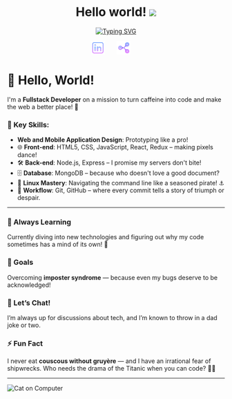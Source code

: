 <!-- Introduction -->
<h1 align="center">
Hello world!
  <img src="https://media.giphy.com/media/hvRJCLFzcasrR4ia7z/giphy.gif" width="28">
</h1>

<!-- Typing SVG by DenverCoder1 - https://github.com/DenverCoder1/readme-typing-svg -->
<p align="center">
  <a href="https://git.io/typing-svg"><img src="https://readme-typing-svg.demolab.com?font=Fira+Code&pause=1000&center=true&width=435&lines=I'm+Aldric+Bottreau;I'm+a+Fullstack+Developer" alt="Typing SVG" /></a>
</p>

<p align="center">
  <a href="https://www.linkedin.com/in/aldric-bottreau-4529902bb/"><img width="32px" alt="Linkedin" title="Linkedin"  src="https://github.com/0xhel/0xhel/blob/main/Ressources/social_logo/linkedin_purple.png"/></a>
  &#8287;&#8287;&#8287;&#8287;&#8287;
  <a href="mailto:0xhel@tutamail.com"><img width="32px" alt="Email" title="Email" src="https://github.com/0xhel/0xhel/blob/main/Ressources/social_logo/email_purple.png"></a>
  &#8287;&#8287;&#8287;&#8287;&#8287;
</p>

# 👋 Hello, World!

I'm a **Fullstack Developer** on a mission to turn caffeine into code and make the web a better place! 🚀

### 🎨 Key Skills:
- **Web and Mobile Application Design**: Prototyping like a pro!
- 🌐 **Front-end**: HTML5, CSS, JavaScript, React, Redux – making pixels dance!
- 🛠️ **Back-end**: Node.js, Express – I promise my servers don't bite!
- 🗄️ **Database**: MongoDB – because who doesn't love a good document?
- 🐧 **Linux Mastery**: Navigating the command line like a seasoned pirate! ⚓️
- 🔄 **Workflow**: Git, GitHub – where every commit tells a story of triumph or despair.

---

### 🌱 Always Learning
Currently diving into new technologies and figuring out why my code sometimes has a mind of its own! 🤖

### 🥅 Goals
Overcoming **imposter syndrome** — because even my bugs deserve to be acknowledged!

### 💬 Let’s Chat!
I’m always up for discussions about tech, and I’m known to throw in a dad joke or two. 

### ⚡ Fun Fact
I never eat **couscous without gruyère** — and I have an irrational fear of shipwrecks. Who needs the drama of the Titanic when you can code? 🚢😱

---

![Cat on Computer](https://media.giphy.com/media/JIX9t2j0ZTN9S/giphy.gif)

